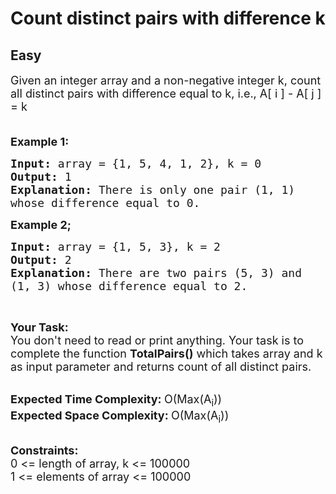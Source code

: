 # Count distinct pairs with difference k
## Easy 
<div class="problem-statement">
                <p></p><p><span style="font-size:18px">Given an integer array and a non-negative integer k, count all distinct pairs with difference equal to k, i.e., A[ i ] - A[ j ] = k<br>
&nbsp;</span></p>

<p><span style="font-size:18px"><strong>Example 1:</strong></span></p>

<pre><span style="font-size:18px"><strong>Input: </strong>array = {1, 5, 4, 1, 2}, k = 0
<strong>Output: </strong>1
<strong>Explanation: </strong>There is only one pair (1, 1)
whose difference equal to 0.</span>
</pre>

<p><span style="font-size:18px"><strong>Example 2;</strong></span></p>

<pre><span style="font-size:18px"><strong>Input: </strong>array = {1, 5, 3}, k = 2</span>
<span style="font-size:18px"><strong>Output: </strong>2
<strong>Explanation: </strong>There are two pairs (5, 3) and 
(1, 3) whose difference equal to 2.</span>
</pre>

<p>&nbsp;</p>

<p><span style="font-size:18px"><strong>Your Task:</strong><br>
You don't need to read or print anything. Your task is to complete the function&nbsp;<strong>TotalPairs()</strong>&nbsp;which takes array and k as input parameter and returns count of all distinct pairs.</span><br>
&nbsp;</p>

<p><span style="font-size:18px"><strong>Expected Time Complexity:&nbsp;</strong>O(Max(A<sub>i</sub>))<br>
<strong>Expected Space Complexity:&nbsp;</strong>O(Max(A<sub>i</sub>))</span><br>
&nbsp;</p>

<p><span style="font-size:18px"><strong>Constraints:</strong><br>
0 &lt;= length of array, k &lt;= 100000</span><br>
<span style="font-size:18px">1 &lt;= elements of array &lt;= 100000</span></p>
 <p></p>
            </div>